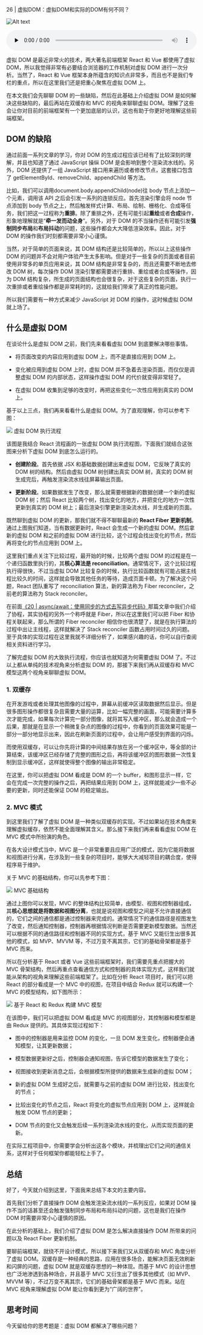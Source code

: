 26 | 虚拟DOM：虚拟DOM和实际的DOM有何不同？

![Alt text](../../public/browser/page-in-browser/26/cover-picture-26.webp)

<audio preload="none" controls loop style="width: 100%;">
  <source src="../mp3/26-虚拟DOM：虚拟DOM和实际的DOM有何不同？.mp3" type="audio/mpeg">
  <p>你的浏览器不支持HTML5音频，你可以<a href="../mp3/26-虚拟DOM：虚拟DOM和实际的DOM有何不同？.mp3">下载</a>这个音频文件</p>
</audio>

虚拟 DOM 是最近非常火的技术，两大著名前端框架 React 和 Vue 都使用了虚拟 DOM，所以我觉得非常有必要结合浏览器的工作机制对虚拟 DOM 进行一次分析。当然了，React 和 Vue 框架本身所蕴含的知识点非常多，而且也不是我们专栏的重点，所以在这里我们还是把重心聚焦在虚拟 DOM 上。

在本文我们会先聊聊 DOM 的一些缺陷，然后在此基础上介绍虚拟 DOM 是如何解决这些缺陷的，最后再站在双缓存和 MVC 的视角来聊聊虚拟 DOM。理解了这些会让你对目前的前端框架有一个更加底层的认识，这也有助于你更好地理解这些前端框架。

## DOM 的缺陷

通过前面一系列文章的学习，你对 DOM 的生成过程应该已经有了比较深刻的理解，并且也知道了通过 JavaScript 操纵 DOM 是会影响到整个渲染流水线的。另外，DOM 还提供了一组 JavaScript 接口用来遍历或者修改节点，这套接口包含了 getElementById、removeChild、appendChild 等方法。

比如，我们可以调用document.body.appendChild(node)往 body 节点上添加一个元素，调用该 API 之后会引发一系列的连锁反应。首先渲染引擎会将 node 节点添加到 body 节点之上，然后触发样式计算、布局、绘制、栅格化、合成等任务，我们把这一过程称为**重排**。除了重排之外，还有可能引起**重绘**或者**合成**操作，形象地理解就是“**牵一发而动全身**”。另外，对于 DOM 的不当操作还有可能引发**强制同步布局**和**布局抖动**的问题，这些操作都会大大降低渲染效率。因此，对于 DOM 的操作我们时刻都需要非常小心谨慎。

当然，对于简单的页面来说，其 DOM 结构还是比较简单的，所以以上这些操作 DOM 的问题并不会对用户体验产生太多影响。但是对于一些复杂的页面或者目前使用非常多的单页应用来说，其 DOM 结构是非常复杂的，而且还需要不断地去修改 DOM 树，每次操作 DOM 渲染引擎都需要进行重排、重绘或者合成等操作，因为 DOM 结构复杂，所生成的页面结构也会很复杂，对于这些复杂的页面，执行一次重排或者重绘操作都是非常耗时的，这就给我们带来了真正的性能问题。

所以我们需要有一种方式来减少 JavaScript 对 DOM 的操作，这时候虚拟 DOM 就上场了。

## 什么是虚拟 DOM

在谈论什么是虚拟 DOM 之前，我们先来看看虚拟 DOM 到底要解决哪些事情。

- 将页面改变的内容应用到虚拟 DOM 上，而不是直接应用到 DOM 上。

* 变化被应用到虚拟 DOM 上时，虚拟 DOM 并不急着去渲染页面，而仅仅是调整虚拟 DOM 的内部状态，这样操作虚拟 DOM 的代价就变得非常轻了。

- 在虚拟 DOM 收集到足够的改变时，再把这些变化一次性应用到真实的 DOM 上。

基于以上三点，我们再来看看什么是虚拟 DOM。为了直观理解，你可以参考下图：

![](../../public/browser/page-in-browser/26/image.png)
虚拟 DOM 执行流程

该图是我结合 React 流程画的一张虚拟 DOM 执行流程图，下面我们就结合这张图来分析下虚拟 DOM 到底怎么运行的。

- **创建阶段**。首先依据 JSX 和基础数据创建出来虚拟 DOM，它反映了真实的 DOM 树的结构。然后由虚拟 DOM 树创建出真实 DOM 树，真实的 DOM 树生成完后，再触发渲染流水线往屏幕输出页面。

* **更新阶段**。如果数据发生了改变，那么就需要根据新的数据创建一个新的虚拟 DOM 树；然后 React 比较两个树，找出变化的地方，并把变化的地方一次性更新到真实的 DOM 树上；最后渲染引擎更新渲染流水线，并生成新的页面。

既然聊到虚拟 DOM 的更新，那我们就不得不聊聊最新的 **React Fiber 更新机制**。通过上图我们知道，当有数据更新时，React 会生成一个新的虚拟 DOM，然后拿新的虚拟 DOM 和之前的虚拟 DOM 进行比较，这个过程会找出变化的节点，然后再将变化的节点应用到 DOM 上。

这里我们重点关注下比较过程，最开始的时候，比较两个虚拟 DOM 的过程是在一个递归函数里执行的，其**核心算法是 reconciliation**。通常情况下，这个比较过程执行得很快，不过当虚拟 DOM 比较复杂的时候，执行比较函数就有可能占据主线程比较久的时间，这样就会导致其他任务的等待，造成页面卡顿。为了解决这个问题，React 团队重写了 reconciliation 算法，新的算法称为 Fiber reconciler，之前老的算法称为 Stack reconciler。

在前面[《20 | async/await：使用同步的方式去写异步代码》]()那篇文章中我们介绍了协程，其实协程的另外一个称呼就是 Fiber，所以在这里我们可以把 Fiber 和协程关联起来，那么所谓的 Fiber reconciler 相信你也很清楚了，就是在执行算法的过程中出让主线程，这样就解决了 Stack reconciler 函数占用时间过久的问题。至于具体的实现过程在这里我就不详细分析了，如果感兴趣的话，你可以自行查阅相关资料进行学习。

了解完虚拟 DOM 的大致执行流程，你应该也就知道为何需要虚拟 DOM 了。不过以上都从单纯的技术视角来分析虚拟 DOM 的，那接下来我们再从双缓存和 MVC 模型这两个视角来聊聊虚拟 DOM。

### 1. 双缓存

在开发游戏或者处理其他图像的过程中，屏幕从前缓冲区读取数据然后显示。但是很多图形操作都很复杂且需要大量的运算，比如一幅完整的画面，可能需要计算多次才能完成，如果每次计算完一部分图像，就将其写入缓冲区，那么就会造成一个后果，那就是在显示一个稍微复杂点的图像的过程中，你看到的页面效果可能是一部分一部分地显示出来，因此在刷新页面的过程中，会让用户感受到界面的闪烁。

而使用双缓存，可以让你先将计算的中间结果存放在另一个缓冲区中，等全部的计算结束，该缓冲区已经存储了完整的图形之后，再将该缓冲区的图形数据一次性复制到显示缓冲区，这样就使得整个图像的输出非常稳定。

在这里，你可以把虚拟 DOM 看成是 DOM 的一个 buffer，和图形显示一样，它会在完成一次完整的操作之后，再把结果应用到 DOM 上，这样就能减少一些不必要的更新，同时还能保证 DOM 的稳定输出。

### 2. MVC 模式

到这里我们了解了虚拟 DOM 是一种类似双缓存的实现。不过如果站在技术角度来理解虚拟缓存，依然不能全面理解其含义。那么接下来我们再来看看虚拟 DOM 在 MVC 模式中所扮演的角色。

在各大设计模式当中，MVC 是一个非常重要且应用广泛的模式，因为它能将数据和视图进行分离，在涉及到一些复杂的项目时，能够大大减轻项目的耦合度，使得程序易于维护。

关于 MVC 的基础结构，你可以先参考下图：

![](../../public/browser/page-in-browser/26/image-1.png)
MVC 基础结构

通过上图你可以发现，MVC 的整体结构比较简单，由模型、视图和控制器组成，其**核心思想就是将数据和视图分离**，也就是说视图和模型之间是不允许直接通信的，它们之间的通信都是通过控制器来完成的。通常情况下的通信路径是视图发生了改变，然后通知控制器，控制器再根据情况判断是否需要更新模型数据。当然还可以根据不同的通信路径和控制器不同的实现方式，基于 MVC 又能衍生出很多其他的模式，如 MVP、MVVM 等，不过万变不离其宗，它们的基础骨架都是基于 MVC 而来。

所以在分析基于 React 或者 Vue 这些前端框架时，我们需要先重点把握大的 MVC 骨架结构，然后再重点查看通信方式和控制器的具体实现方式，这样我们就能从架构的视角来理解这些前端框架了。比如在分析 React 项目时，我们可以把 React 的部分看成是一个 MVC 中的视图，在项目中结合 Redux 就可以构建一个 MVC 的模型结构，如下图所示：

![](../../public/browser/page-in-browser/26/image-2.png)
基于 React 和 Redux 构建 MVC 模型

在该图中，我们可以把虚拟 DOM 看成是 MVC 的视图部分，其控制器和模型都是由 Redux 提供的。其具体实现过程如下：

- 图中的控制器是用来监控 DOM 的变化，一旦 DOM 发生变化，控制器便会通知模型，让其更新数据；

* 模型数据更新好之后，控制器会通知视图，告诉它模型的数据发生了变化；

- 视图接收到更新消息之后，会根据模型所提供的数据来生成新的虚拟 DOM；

* 新的虚拟 DOM 生成好之后，就需要与之前的虚拟 DOM 进行比较，找出变化的节点；

- 比较出变化的节点之后，React 将变化的虚拟节点应用到 DOM 上，这样就会触发 DOM 节点的更新；

* DOM 节点的变化又会触发后续一系列渲染流水线的变化，从而实现页面的更新。

在实际工程项目中，你需要学会分析出这各个模块，并梳理出它们之间的通信关系，这样对于任何框架你都能轻松上手了。

## 总结

好了，今天就介绍到这里，下面我来总结下本文的主要内容。

首先我们分析了直接操作 DOM 会触发渲染流水线的一系列反应，如果对 DOM 操作不当的话甚至还会触发强制同步布局和布局抖动的问题，这也是我们在操作 DOM 时需要非常小心谨慎的原因。

在此分析的基础上，我们介绍了虚拟 DOM 是怎么解决直接操作 DOM 所带来的问题以及 React Fiber 更新机制。

要聊前端框架，就绕不开设计模式，所以接下来我们又从双缓存和 MVC 角度分析了虚拟 DOM。双缓存是一种经典的思路，应用在很多场合，能解决页面无效刷新和闪屏的问题，虚拟 DOM 就是双缓存思想的一种体现。而基于 MVC 的设计思想也广泛地渗透到各种场合，并且基于 MVC 又衍生出了很多其他模式（如 MVP、MVVM 等），不过万变不离其宗，它们的基础骨架都是基于 MVC 而来。站在 MVC 视角来理解虚拟 DOM 能让你看到更为“广阔的世界”。

## 思考时间

今天留给你的思考题是：虚拟 DOM 都解决了哪些问题？

<!-- 1. 频繁更新dom引起的性能问题
2. 将真实DOM和js操作解耦，减少js操作dom复杂性。
老师答疑的时候可以介绍下react的fiber吗？感觉李老师的文章通俗易懂，很受益（网上文章分析参差不齐的）
今日总结：
为什么会出现虚拟DOM？javascript直接操作DOM可能会引起重排 重绘等操作（强制同步布局和布局抖动）引起性能问题。这是需要一个中间层来优化dom的操作（批量更新dom，优化更新dom细节），虚拟DOM就呼之欲出了。之后从双缓存和MVC模型的角度来解析了虚拟DOM。


虚拟DOM的出现根本意义上不是为了解决 js 频繁操作DOM而引起的性能问题，因为如果通过 js 来操作DOM，那么无论用什么方式，多少动作都需要执行，虚拟DOM并没有减少操作。虚拟DOM的意义在于改变了开发模式，之前是需要手动管理DOM，数据和DOM操作糅合在一起，开发效率低下；之后是使用框架/库自动管理DOM，数据驱动DOM的更新，只需要关注数据的变化即可。但是这会遇到一个问题，就是当数据改变时，框架需要更新全部的DOM吗？显然这是不可接受的，js 操作DOM的代价很高，所以当数据变化时并不直接对DOM进行更新，而是先对应在虚拟DOM上，通过与之前的虚拟DOM进行比较，确定需要更新的变动，然后在对应在真实的DOM上。


老师，我用js文件里面操作dom原生操作，不也是这个js文件执行完，也就是所有的dom原生操作都做完，才统一渲染页面么？我觉得虚拟dom只是对比innerHtml更有优势，并且屏蔽了原生的操作，可以使更多人来使用数据驱动视图，而不必要去操作麻烦的原生操作，就从效率来说，虚拟dom肯定比原生的差啊，虚拟dom对比完了，不还是得调用原生的操作么？他至少比原生多了diff算法的时间，麻烦老师解答下，提了挺多问题了，老师有空看一下


主要还是解决频繁操作DOM引起页面响应慢的问题。
虚拟DOM就是一个JS对象，通过diff算法比较新老DOM树的差别，来达到最小化局部更新的目的。
其本质不过是用JS的运算性能的消耗来换取操作DOM的性能消耗。


说虚拟 DOM 解决的问题，那一定应该是和 DOM 存在什么问题来进行比较吧？
DOM 存在的问题：
- 对 DOM 进行操作时往往会引起重排、重绘
- 编写不当的代码操作 DOM 还会引起强制布局和布局抖动
- 复杂的页面往往会频繁的操作 DOM
虚拟 DOM 对此的优势：
虚拟 DOM 最终当然也会产生重排、重绘等操作，但是由于虚拟 DOM 对 真实 DOM 的预解析和变化搜集的双缓存机制，使得操作 DOM 的频率会明显的降低。
操作 DOM 的频率降低同样会使得强制同步布局和布局抖动得到一定的优化。
这个是我对于虚拟 DOM 的优势的理解，如果有什么不对的，还望指正。


老师，为什么 React 的 Fiber 不用 async/await 来实现呢？


似乎大家都没有提到一点，虚拟dom可以实现跨端，如React Native


老师，文中的虚拟Dom收集到足够的变化是什么意思？会不会导致页面的响应变慢？

读完文章之后，感觉虚拟DOM技术和DOM碎片（createDocumentFragment）很像，都是提供缓存的策略。


老师，你好。我有两个小疑问：
1.就是说到新算法的时候，使用协程说让出主线程。前面课程里说道线程同一时刻只能有一个协程能执行，这里说的协程如果还属于主线程的话，我理解的依然会卡主线程，如果不属于相当于新开线程来执行diff算法。请问我是不是哪里理解错了？
2.就是分析React更新dom，第一步说监听DOM的变化，后面又说React变化的虚拟DOM同步更新到实际DOM，触发DOM的更新。我理解第一步应该是监听虚拟DOM变更函数调用，但是这样由于示例图又不一样了，如果是实际DOM的变化都已经变化了就没后面什么事了吧？


基于 React 和 Redux 构建 MVC 模型的配图中，控制器是不是不能直接改变视图？因为 redux 模型是单向数据流吧


由于真实的DOM结构是非常庞大且复杂的，因此可以采用js对象来描述真实的DOM结构，这就是虚拟DOM，并且当数据更新后，需要更新视图，根据新的数据生成一个新的虚拟DOM，然后基于新的虚拟DOM，跟旧的虚拟DOM进行比较，找出更新的部分，改造旧的虚拟DOM，再讲虚拟DOM转化成真实DOM，再一次性插入到视图节点中。这样子通过避免重复操作DOM元素，牺牲js的运算消耗，但是在如今高CPU的计算机处理性能下，这点消耗可以忽略，从而提高视图渲染的性能


频繁DOM操作是非常消耗浏览器性能的，虚拟DOM核心还是将批量DOM操作后的变化一次性更新到浏览器。


文中"在虚拟 DOM 收集到足够的改变时，再把这些变化一次性应用到真实的 DOM 上。"这句话我不赞同，虚拟DOM最中也是将对比出不的不同点一次一次调用原生API更新DOM，并不能实现“一次性”应用到真实DOM
虚拟DOM从来不是为了解决性能问题，而是现代框架为实现mvvm，解放开发人员生产力做的一种折中的方案。


我理解只要不在页面上插入删除节点或者对dom元素的几何信息进行改变就不会触发重排重绘，就算我使用虚拟dom我在虚拟dom中增加节点依然会触发重排才对,而且我如果在页面上只想改变dom元素中某个文字，我直接操作dom明显来的更快,使用虚拟dom反而要去经过对比计算,效率明显不如前者,虚拟dom主要是提高开发效率的同时提供过得去的性能,在最初,改变dom中的内容需要手动获取dom对元素更改,使用虚拟dom只需要关心数据变化,这样使得开发效率有所提升,并且虚拟dom还可以应用在移动端,如果追求性能虚拟dom应该不是最优选择


在vue中使用document.getElementbyId获得的是虚拟dom还是真实dom呢
-->
